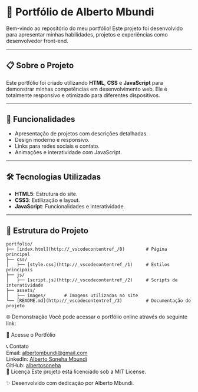 # 🌟 Portfólio de Alberto Mbundi

Bem-vindo ao repositório do meu portfólio! Este projeto foi desenvolvido para apresentar minhas habilidades, projetos e experiências como desenvolvedor front-end.

---

## 📋 Sobre o Projeto

Este portfólio foi criado utilizando **HTML**, **CSS** e **JavaScript** para demonstrar minhas competências em desenvolvimento web. Ele é totalmente responsivo e otimizado para diferentes dispositivos.

---

## 🚀 Funcionalidades

- Apresentação de projetos com descrições detalhadas.
- Design moderno e responsivo.
- Links para redes sociais e contato.
- Animações e interatividade com JavaScript.

---

## 🛠️ Tecnologias Utilizadas

- **HTML5**: Estrutura do site.
- **CSS3**: Estilização e layout.
- **JavaScript**: Funcionalidades e interatividade.

---

## 📂 Estrutura do Projeto

```plaintext
portfolio/
├── [index.html](http://_vscodecontentref_/0)        # Página principal
├── css/
│   ├── [style.css](http://_vscodecontentref_/1)     # Estilos principais
├── js/
│   ├── [script.js](http://_vscodecontentref_/2)     # Scripts de interatividade
├── assets/
│   ├── images/       # Imagens utilizadas no site
└── [README.md](http://_vscodecontentref_/3)         # Documentação do projeto
```

🌐 Demonstração
Você pode acessar o portfólio online através do seguinte link:

🔗 Acesse o Portfólio

📞 Contato <br>
Email: [albertombundi@gmail.com](mailto:albertombundi@gmail.com) <br>
LinkedIn: [Alberto Soneha Mbundi](https://linkedin.com/in/albertombundi) <br>
GitHub: [albertosoneha](https://github.com/albertosoneha) <br>
📜 Licença
Este projeto está licenciado sob a MIT License.

✨ Desenvolvido com dedicação por Alberto Mbundi.